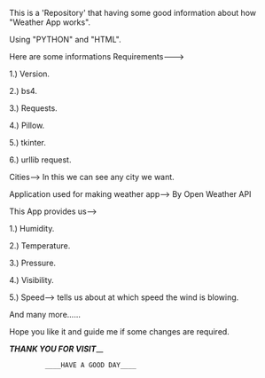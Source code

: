 This is a 'Repository' that having some good information about how "Weather App works".

Using "PYTHON" and "HTML".

Here are some informations Requirements--->

1.) Version.

2.) bs4.

3.) Requests.

4.) Pillow.

5.) tkinter.

6.) urllib request.

Cities--> In this we can see any city we want.

Application used for making weather app-->  By Open Weather API

This App provides us-->

1.) Humidity.

2.) Temperature.

3.) Pressure.

4.) Visibility.

5.) Speed--> tells us about at which speed the wind is blowing.

And many more......

Hope you like it and guide me if some changes are required.


_____________THANK YOU FOR VISIT_______________

             ____HAVE A GOOD DAY____
  
